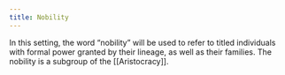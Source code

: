 ```yaml
---
title: Nobility
---
```


In this setting, the word “nobility” will be used to refer to titled individuals with formal power granted by their lineage, as well as their families. The nobility is a subgroup of the [[Aristocracy]].
